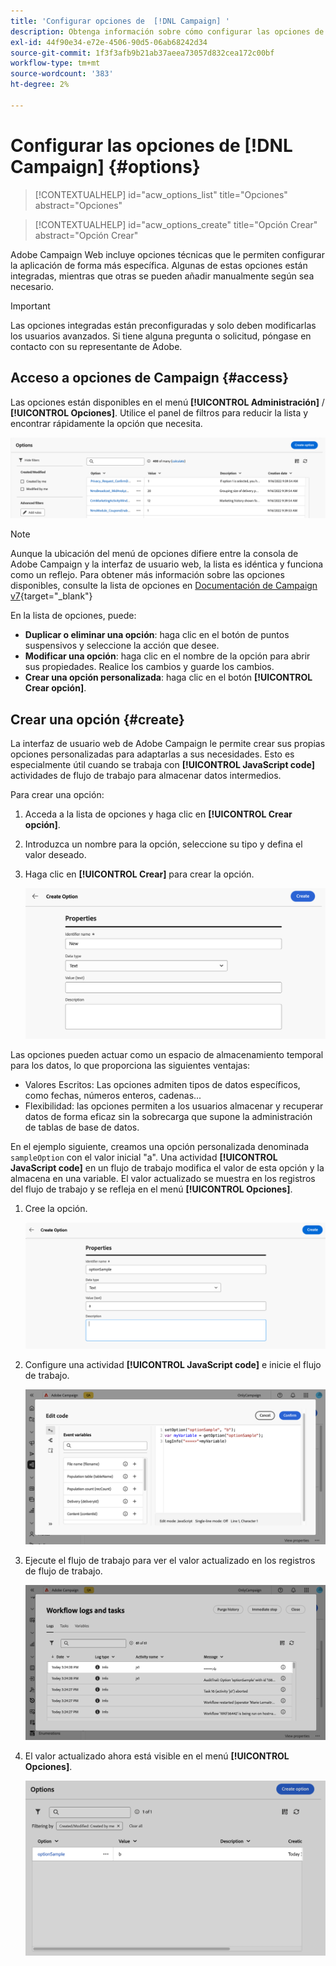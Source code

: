 ```yaml
---
title: 'Configurar opciones de  [!DNL Campaign] '
description: Obtenga información sobre cómo configurar las opciones de Campaign y crear sus propias opciones personalizadas.
exl-id: 44f90e34-e72e-4506-90d5-06ab68242d34
source-git-commit: 1f3f3afb9b21ab37aeea73057d832cea172c00bf
workflow-type: tm+mt
source-wordcount: '383'
ht-degree: 2%

---
```


# Configurar las opciones de [!DNL Campaign] {#options}

>[!CONTEXTUALHELP]
>id="acw_options_list"
>title="Opciones"
>abstract="Opciones"

>[!CONTEXTUALHELP]
>id="acw_options_create"
>title="Opción Crear"
>abstract="Opción Crear"

Adobe Campaign Web incluye opciones técnicas que le permiten configurar la aplicación de forma más específica. Algunas de estas opciones están integradas, mientras que otras se pueden añadir manualmente según sea necesario.

>[!IMPORTANT]
>
>Las opciones integradas están preconfiguradas y solo deben modificarlas los usuarios avanzados. Si tiene alguna pregunta o solicitud, póngase en contacto con su representante de Adobe.

## Acceso a opciones de Campaign {#access}

Las opciones están disponibles en el menú **[!UICONTROL Administración]** / **[!UICONTROL Opciones]**. Utilice el panel de filtros para reducir la lista y encontrar rápidamente la opción que necesita.

![](assets/options-list.png)

>[!NOTE]
>
>Aunque la ubicación del menú de opciones difiere entre la consola de Adobe Campaign y la interfaz de usuario web, la lista es idéntica y funciona como un reflejo. Para obtener más información sobre las opciones disponibles, consulte la lista de opciones en [Documentación de Campaign v7](https://experienceleague.adobe.com/en/docs/campaign-classic/using/installing-campaign-classic/appendices/configuring-campaign-options){target="_blank"}

En la lista de opciones, puede:

* **Duplicar o eliminar una opción**: haga clic en el botón de puntos suspensivos y seleccione la acción que desee.
* **Modificar una opción**: haga clic en el nombre de la opción para abrir sus propiedades. Realice los cambios y guarde los cambios.
* **Crear una opción personalizada**: haga clic en el botón **[!UICONTROL Crear opción]**.

## Crear una opción {#create}

La interfaz de usuario web de Adobe Campaign le permite crear sus propias opciones personalizadas para adaptarlas a sus necesidades. Esto es especialmente útil cuando se trabaja con **[!UICONTROL JavaScript code]** actividades de flujo de trabajo para almacenar datos intermedios.

Para crear una opción:

1. Acceda a la lista de opciones y haga clic en **[!UICONTROL Crear opción]**.
1. Introduzca un nombre para la opción, seleccione su tipo y defina el valor deseado.
1. Haga clic en **[!UICONTROL Crear]** para crear la opción.

   ![](assets/options-create.png)

Las opciones pueden actuar como un espacio de almacenamiento temporal para los datos, lo que proporciona las siguientes ventajas:

* Valores Escritos: Las opciones admiten tipos de datos específicos, como fechas, números enteros, cadenas...
* Flexibilidad: las opciones permiten a los usuarios almacenar y recuperar datos de forma eficaz sin la sobrecarga que supone la administración de tablas de base de datos.

En el ejemplo siguiente, creamos una opción personalizada denominada `sampleOption` con el valor inicial &quot;a&quot;. Una actividad **[!UICONTROL JavaScript code]** en un flujo de trabajo modifica el valor de esta opción y la almacena en una variable. El valor actualizado se muestra en los registros del flujo de trabajo y se refleja en el menú **[!UICONTROL Opciones]**.

1. Cree la opción.

   ![](assets/options-sample-create.png)

1. Configure una actividad **[!UICONTROL JavaScript code]** e inicie el flujo de trabajo.

   ![](assets/options-sample-javascript.png)

1. Ejecute el flujo de trabajo para ver el valor actualizado en los registros de flujo de trabajo.

   ![](assets/options-sample-logs.png)

1. El valor actualizado ahora está visible en el menú **[!UICONTROL Opciones]**.

   ![](assets/options-sample-updated.png)
